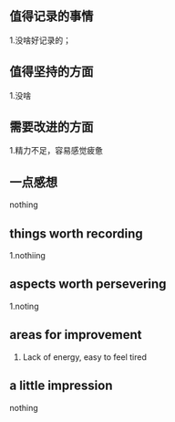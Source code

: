 ## 值得记录的事情
1.没啥好记录的；


## 值得坚持的方面
1.没啥


## 需要改进的方面
1.精力不足，容易感觉疲惫


## 一点感想
nothing



## things worth recording
1.nothiing

  
## aspects worth persevering
1.noting

## areas for improvement  
1. Lack of energy, easy to feel tired

## a little impression
nothing

